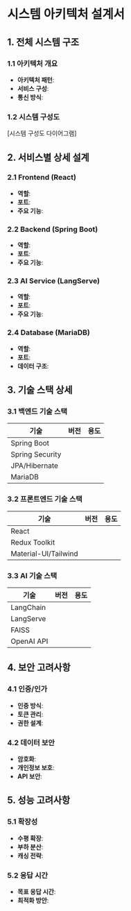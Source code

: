 # 시스템 아키텍처 설계서

## 1. 전체 시스템 구조
### 1.1 아키텍처 개요
- **아키텍처 패턴**: 
- **서비스 구성**: 
- **통신 방식**: 

### 1.2 시스템 구성도
[시스템 구성도 다이어그램]
## 2. 서비스별 상세 설계
### 2.1 Frontend (React)
- **역할**: 
- **포트**: 
- **주요 기능**: 

### 2.2 Backend (Spring Boot)
- **역할**: 
- **포트**: 
- **주요 기능**: 

### 2.3 AI Service (LangServe)
- **역할**: 
- **포트**: 
- **주요 기능**: 

### 2.4 Database (MariaDB)
- **역할**: 
- **포트**: 
- **데이터 구조**: 

## 3. 기술 스택 상세
### 3.1 백엔드 기술 스택
| 기술 | 버전 | 용도 |
|------|------|------|
| Spring Boot | | |
| Spring Security | | |
| JPA/Hibernate | | |
| MariaDB | | |

### 3.2 프론트엔드 기술 스택
| 기술 | 버전 | 용도 |
|------|------|------|
| React | | |
| Redux Toolkit | | |
| Material-UI/Tailwind | | |

### 3.3 AI 기술 스택
| 기술 | 버전 | 용도 |
|------|------|------|
| LangChain | | |
| LangServe | | |
| FAISS | | |
| OpenAI API | | |

## 4. 보안 고려사항
### 4.1 인증/인가
- **인증 방식**: 
- **토큰 관리**: 
- **권한 설계**: 

### 4.2 데이터 보안
- **암호화**: 
- **개인정보 보호**: 
- **API 보안**: 

## 5. 성능 고려사항
### 5.1 확장성
- **수평 확장**: 
- **부하 분산**: 
- **캐싱 전략**: 

### 5.2 응답 시간
- **목표 응답 시간**: 
- **최적화 방안**: